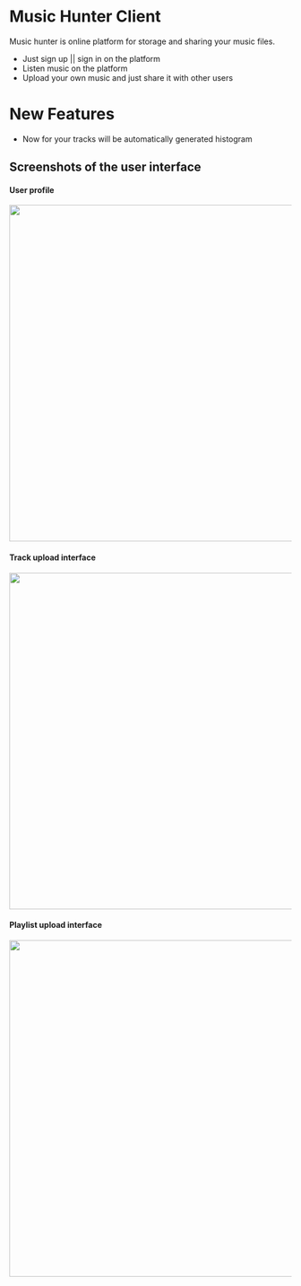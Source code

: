 # Music Hunter Client

Music hunter is online platform for storage and sharing your music files.
  - Just sign up || sign in on the platform
  - Listen music on the platform
  - Upload your own music and just share it with other users
  
# New Features

  - Now for your tracks will be automatically generated histogram

## Screenshots of the user interface
#### User profile
<img src="https://user-images.githubusercontent.com/21089557/93431737-3a667a00-f8cd-11ea-9ab8-702f74056e0e.png"  width="600"/>

#### Track upload interface
<img src="https://user-images.githubusercontent.com/21089557/93432017-9c26e400-f8cd-11ea-9da2-59aea9664a5a.png"  width="600"/>

#### Playlist upload interface
<img src="https://user-images.githubusercontent.com/21089557/93435800-997abd80-f8d2-11ea-8047-e9319154377e.png"  width="600"/>


